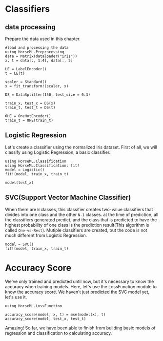 # Classifiers

## data processing
Prepare the data used in this chapter.
```
#load and processing the data
using HorseML.Preprocessing
data = Matrix(dataloader("iris"))
x, t = data[:, 1:4], data[:, 5]

LE = LabelEncoder()
t = LE(t)

scaler = Standard()
x = fit_transform!(scaler, x)

DS = DataSplitter(150, test_size = 0.3)

train_x, test_x = DS(x)
train_t, test_t = DS(t)

OHE = OneHotEncoder()
train_t = OHE(train_t)
```

## Logistic Regression
Let's create a classifier using the normalized Iris dataset. First of all, we will classify using Logistic Regression, a basic classifier.
```
using HorseML.Classification
using HorseML.Classification: fit!
model = Logistic()
fit!(model, train_x, train_t)

model(test_x)
```

## SVC(Support Vector Machine Classifier)
When there are `N` classes, this classifier creates two-value classifiers that divides into one class and the other `N-1` classes.
at the time of prediction, all the classifiers generated predict, and the class that is predicted to have the highest probability of one class is the prediction result(This algorithm is called `One-vs-Rest`).
Mutiple classifiers are created, but the code is not much different from Logistic Regression.
```
model = SVC()
fit!(model, train_x, train_t)
```

# Accuracy Score
We've only trained and predicted until now, but it's necessary to know the accuracy when training models.
Here, let's use the LossFunction module to know the accuracy score. We haven't just predicted the SVC model yet, let's use it.
```
using HorseML.LossFunction

accuracy_score(model, x, t) = mse(model(x), t)
accuracy_score(model, test_x, test_t)
```
Amazing! So far, we have been able to finish from building basic models of regression and classification to calculating accuracy.